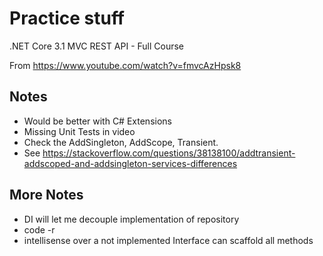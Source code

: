 # Practice stuff

.NET Core 3.1 MVC REST API - Full Course

From https://www.youtube.com/watch?v=fmvcAzHpsk8


## Notes
- Would be better with C# Extensions
- Missing Unit Tests in video
- Check the AddSingleton, AddScope, Transient.
- See https://stackoverflow.com/questions/38138100/addtransient-addscoped-and-addsingleton-services-differences

## More Notes

- DI will let me decouple implementation of repository
- code -r <folder>
- intellisense over a not implemented Interface can scaffold all methods

